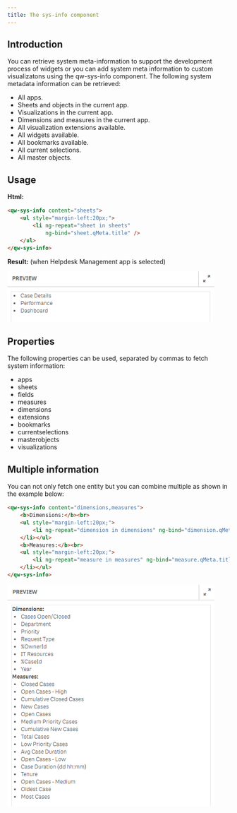 ```yaml
---
title: The sys-info component
---
```


## Introduction

You can retrieve system meta-information to support the development process of widgets or you can add system meta information to custom visualizatons using the qw-sys-info component. The following system metadata information can be retrieved:

- All apps.
- Sheets and objects in the current app.
- Visualizations in the current app.
- Dimensions and measures in the current app.
- All visualization extensions available.
- All widgets available.
- All bookmarks available.
- All current selections.
- All master objects.

## Usage

**Html:**
```html
<qw-sys-info content="sheets">
	<ul style="margin-left:20px;">
		<li ng-repeat="sheet in sheets"
			ng-bind="sheet.qMeta.title" />
	</ul>
</qw-sys-info>
```

**Result:**
(when Helpdesk Management app is selected)

![](images/result_sheets.png)

## Properties

The following properties can be used, separated by commas to fetch system information:

- apps
- sheets
- fields
- measures
- dimensions
- extensions
- bookmarks
- currentselections
- masterobjects
- visualizations

## Multiple information

You can not only fetch one entity but you can combine multiple as shown in the example below:

```html
<qw-sys-info content="dimensions,measures">
	<b>Dimensions:</b><br>
	<ul style="margin-left:20px;">
		<li ng-repeat="dimension in dimensions" ng-bind="dimension.qMeta.title">
	</li></ul>
	<b>Measures:</b><br>
	<ul style="margin-left:20px;">
		<li ng-repeat="measure in measures" ng-bind="measure.qMeta.title">
	</li></ul>
</qw-sys-info>
```

![](images/result_dimensions_measures.png)
